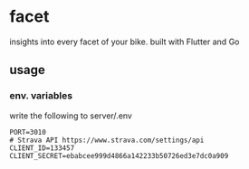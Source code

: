 # facet
insights into every facet of your bike. built with Flutter and Go

## usage
### env. variables
write the following to server/.env
```
PORT=3010
# Strava API https://www.strava.com/settings/api
CLIENT_ID=133457
CLIENT_SECRET=ebabcee999d4866a142233b50726ed3e7dc0a909
```

